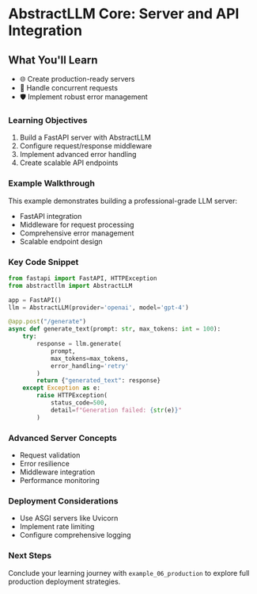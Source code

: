 # AbstractLLM Core: Server and API Integration

## What You'll Learn

- 🌐 Create production-ready servers
- 🔄 Handle concurrent requests
- 🛡️ Implement robust error management

### Learning Objectives

1. Build a FastAPI server with AbstractLLM
2. Configure request/response middleware
3. Implement advanced error handling
4. Create scalable API endpoints

### Example Walkthrough

This example demonstrates building a professional-grade LLM server:
- FastAPI integration
- Middleware for request processing
- Comprehensive error management
- Scalable endpoint design

### Key Code Snippet

```python
from fastapi import FastAPI, HTTPException
from abstractllm import AbstractLLM

app = FastAPI()
llm = AbstractLLM(provider='openai', model='gpt-4')

@app.post("/generate")
async def generate_text(prompt: str, max_tokens: int = 100):
    try:
        response = llm.generate(
            prompt,
            max_tokens=max_tokens,
            error_handling='retry'
        )
        return {"generated_text": response}
    except Exception as e:
        raise HTTPException(
            status_code=500,
            detail=f"Generation failed: {str(e)}"
        )
```

### Advanced Server Concepts

- Request validation
- Error resilience
- Middleware integration
- Performance monitoring

### Deployment Considerations

- Use ASGI servers like Uvicorn
- Implement rate limiting
- Configure comprehensive logging

### Next Steps

Conclude your learning journey with `example_06_production` to explore full production deployment strategies.